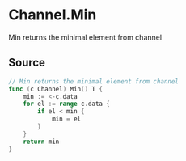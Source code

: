 # Channel.Min

Min returns the minimal element from channel

## Source

```go
// Min returns the minimal element from channel
func (c Channel) Min() T {
	min := <-c.data
	for el := range c.data {
		if el < min {
			min = el
		}
	}
	return min
}
```
